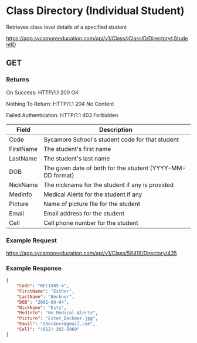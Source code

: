 # Class Directory (Individual Student)

Retrieves class level details of a specified student

https://app.sycamoreeducation.com/api/v1/Class/:ClassID/Directory/:StudentID

## GET

### Returns

On Success: HTTP/1.1 200 OK

Nothing To Return: HTTP/1.1 204 No Content

Failed Authentication:  HTTP/1.1 403 Forbidden

| Field      | Description |
|------------|-------------|
| Code 	|Sycamore School's student code for that student|
| FirstName |	The student's first name|
| LastName |	The student's last name|
| DOB 	|The given date of birth for the student (YYYY-MM-DD format)|
| NickName |	The nickname for the student if any is provided|
| MedInfo |	Medical Alerts for the student if any|
| Picture |	Name of picture file for the student|
| Email |	Email address for the student|
|Cell  |	Cell phone number for the student|

### Example Request

https://app.sycamoreeducation.com/api/v1/Class/58418/Directory/435

### Example Response
```json
{
    "Code": "BEC1085-4",
    "FirstName": "Esther",
    "LastName": "Beckner",
    "DOB": "2001-09-04",
    "NickName": "Esty",
    "MedInfo": "No Medical Alerts",
    "Picture": "Ester_Beckner.jpg",
    "Email": "ebeckner@gmail.com",
    "Cell": "(612) 392-5969"
}
```